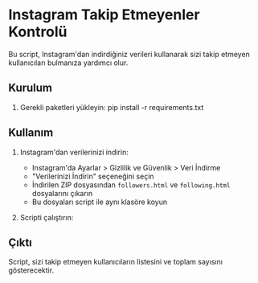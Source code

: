 # Instagram Takip Etmeyenler Kontrolü

Bu script, Instagram'dan indirdiğiniz verileri kullanarak sizi takip etmeyen kullanıcıları bulmanıza yardımcı olur.

## Kurulum

1. Gerekli paketleri yükleyin:
pip install -r requirements.txt

## Kullanım

1. Instagram'dan verilerinizi indirin:
   - Instagram'da Ayarlar > Gizlilik ve Güvenlik > Veri İndirme
   - "Verilerinizi İndirin" seçeneğini seçin
   - İndirilen ZIP dosyasından `followers.html` ve `following.html` dosyalarını çıkarın
   - Bu dosyaları script ile aynı klasöre koyun

2. Scripti çalıştırın:


## Çıktı

Script, sizi takip etmeyen kullanıcıların listesini ve toplam sayısını gösterecektir. 
